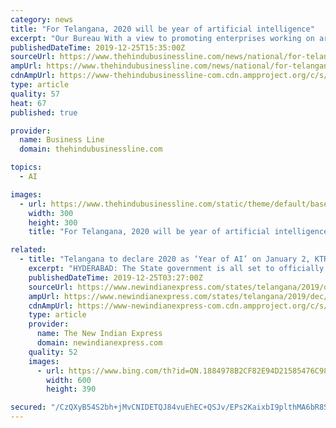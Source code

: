 ```yaml
---
category: news
title: "For Telangana, 2020 will be year of artificial intelligence"
excerpt: "Our Bureau With a view to promoting enterprises working on artificial intelligence solutions and taking leadership in this emerging technology space, the Telangana government has decided to observe 2020 as the Year of AI. Telangana IT Minister KT Rama Rao will formally make the announcement on January 2 here, declaring 2020, the Year of AI ..."
publishedDateTime: 2019-12-25T15:35:00Z
sourceUrl: https://www.thehindubusinessline.com/news/national/for-telangana-2020-will-be-year-of-artificial-intelligence/article30396929.ece
ampUrl: https://www.thehindubusinessline.com/news/national/for-telangana-2020-will-be-year-of-artificial-intelligence/article30396929.ece/amp/
cdnAmpUrl: https://www-thehindubusinessline-com.cdn.ampproject.org/c/s/www.thehindubusinessline.com/news/national/for-telangana-2020-will-be-year-of-artificial-intelligence/article30396929.ece/amp/
type: article
quality: 57
heat: 67
published: true

provider:
  name: Business Line
  domain: thehindubusinessline.com

topics:
  - AI

images:
  - url: https://www.thehindubusinessline.com/static/theme/default/base/img/og-image.jpg
    width: 300
    height: 300
    title: "For Telangana, 2020 will be year of artificial intelligence"

related:
  - title: "Telangana to declare 2020 as ‘Year of AI’ on January 2, KTR to announce projects"
    excerpt: "HYDERABAD: The State government is all set to officially declare 2020 as the ‘Year of AI’ (artificial Intelligence) on January 2, with officials saying that facilities such as Centre of Excellence on AI are on the anvil as part of the initiative. “The state has already operationalised its Blockchain framework document and Drone framework ..."
    publishedDateTime: 2019-12-25T03:27:00Z
    sourceUrl: https://www.newindianexpress.com/states/telangana/2019/dec/25/telangana-to-declare-2020-as-year-of-ai-on-january-2-ktr-to-announce-projects-2080710.html
    ampUrl: https://www.newindianexpress.com/states/telangana/2019/dec/25/telangana-to-declare-2020-as-year-of-ai-on-january-2-ktr-to-announce-projects-2080710.amp
    cdnAmpUrl: https://www-newindianexpress-com.cdn.ampproject.org/c/s/www.newindianexpress.com/states/telangana/2019/dec/25/telangana-to-declare-2020-as-year-of-ai-on-january-2-ktr-to-announce-projects-2080710.amp
    type: article
    provider:
      name: The New Indian Express
      domain: newindianexpress.com
    quality: 52
    images:
      - url: https://www.bing.com/th?id=ON.1884978B2CF82E94D21585476C983F93
        width: 600
        height: 390

secured: "/CzQXyB54S2bh+jMvCNIDETQJ84vuEhEC+QSJv/EPs2KaixbI9plthMA6bR8SA3o0pZE025ygyoEfJKh9+g7/iuqEEES9gUwNgsFMldmP6+WWveBfsfDms1mT1d1sAEyhYvlqgSFSxfnnK3OhEpU6eUY9nkZZhk4Cg5buGKHdYGPlXh7+dDGQAgEALKKwR2EiUOuGOEOfOUVOvu911ewF6AGwB2QOQ2+5RF/73FJdq2QMRuV3d5jQ0SbmMtquoAf7TpDA0+ytWylVby+v1ocWw==;H64Ly4f2Py0n9YGBxaCElw=="
---
```



